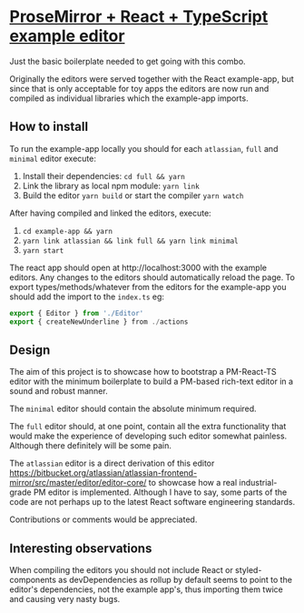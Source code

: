 # [ProseMirror + React + TypeScript example editor](https://teemukoivisto.github.io/prosemirror-react-typescript-example/)

Just the basic boilerplate needed to get going with this combo.

Originally the editors were served together with the React example-app, but since that is only acceptable for toy apps the editors are now run and compiled as individual libraries which the example-app imports.

## How to install

To run the example-app locally you should for each `atlassian`, `full` and `minimal` editor execute:

1. Install their dependencies: `cd full && yarn`
2. Link the library as local npm module: `yarn link`
3. Build the editor `yarn build` or start the compiler `yarn watch`

After having compiled and linked the editors, execute:

1. `cd example-app && yarn`
2. `yarn link atlassian && link full && yarn link minimal`
3. `yarn start`

The react app should open at http://localhost:3000 with the example editors. Any changes to the editors should automatically reload the page. To export types/methods/whatever from the editors for the example-app you should add the import to the `index.ts` eg:

```ts
export { Editor } from './Editor'
export { createNewUnderline } from ./actions
```

## Design

The aim of this project is to showcase how to bootstrap a PM-React-TS editor with the minimum boilerplate to build a PM-based rich-text editor in a sound and robust manner.

The `minimal` editor should contain the absolute minimum required.

The `full` editor should, at one point, contain all the extra functionality that would make the experience of developing such editor somewhat painless. Although there definitely will be some pain.

The `atlassian` editor is a direct derivation of this editor https://bitbucket.org/atlassian/atlassian-frontend-mirror/src/master/editor/editor-core/ to showcase how a real industrial-grade PM editor is implemented. Although I have to say, some parts of the code are not perhaps up to the latest React software engineering standards.

Contributions or comments would be appreciated.

## Interesting observations

When compiling the editors you should not include React or styled-components as devDependencies as rollup by default seems to point to the editor's dependencies, not the example app's, thus importing them twice and causing very nasty bugs.
